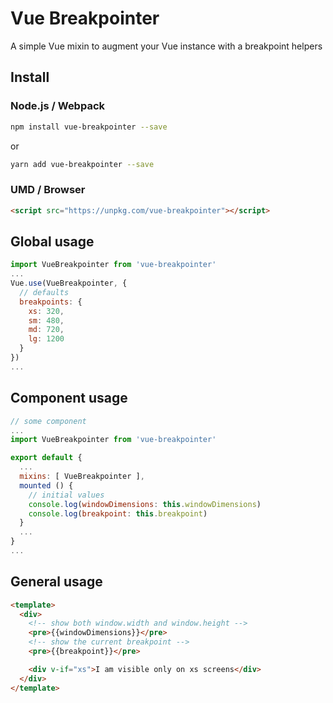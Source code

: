 # Vue Breakpointer

A simple Vue mixin to augment your Vue instance with a breakpoint helpers

## Install

### Node.js / Webpack

```bash
npm install vue-breakpointer --save
```
or

```bash
yarn add vue-breakpointer --save
```

### UMD / Browser

```html
<script src="https://unpkg.com/vue-breakpointer"></script>
```

## Global usage

```js
import VueBreakpointer from 'vue-breakpointer'
...
Vue.use(VueBreakpointer, {
  // defaults
  breakpoints: {
    xs: 320,
    sm: 480,
    md: 720,
    lg: 1200
  }
})
...
```

## Component usage

```js
// some component
...
import VueBreakpointer from 'vue-breakpointer'

export default {
  ...
  mixins: [ VueBreakpointer ],
  mounted () {
    // initial values
    console.log(windowDimensions: this.windowDimensions)
    console.log(breakpoint: this.breakpoint)
  }
  ...
}
...
```

## General usage

```html
<template>
  <div>
    <!-- show both window.width and window.height -->
    <pre>{{windowDimensions}}</pre>
    <!-- show the current breakpoint -->
    <pre>{{breakpoint}}</pre>

    <div v-if="xs">I am visible only on xs screens</div>
  </div>
</template>
```
